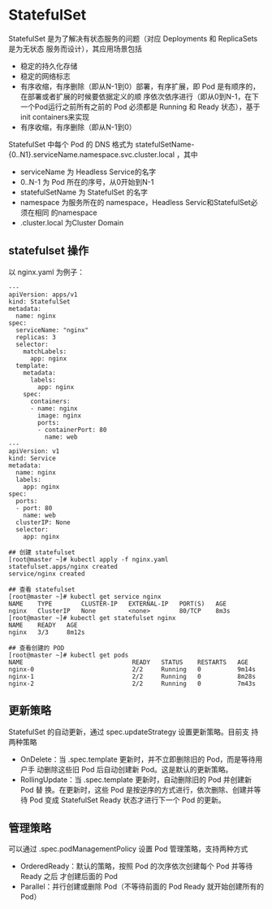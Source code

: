 # StatefulSet

StatefulSet 是为了解决有状态服务的问题（对应 Deployments 和 ReplicaSets 是为无状态 服务而设计），其应用场景包括

+ 稳定的持久化存储
+ 稳定的网络标志
+ 有序收缩，有序删除（即从N-1到0）部署，有序扩展，即 Pod 是有顺序的，在部署或者扩展的时候要依据定义的顺 序依次依序进行（即从0到N-1，在下一个Pod运行之前所有之前的 Pod 必须都是 Running 和 Ready 状态），基于init containers来实现 
+ 有序收缩，有序删除（即从N-1到0）

StatefulSet 中每个 Pod 的 DNS 格式为    statefulSetName-{0..N1}.serviceName.namespace.svc.cluster.local ，其中
+ serviceName 为 Headless Service的名字  
+ 0..N-1 为 Pod 所在的序号，从0开始到N-1
+ statefulSetName 为 StatefulSet 的名字 
+ namespace 为服务所在的 namespace，Headless Servic和StatefulSet必须在相同 的namespace  
+ .cluster.local  为Cluster Domain

## statefulset 操作

以 nginx.yaml 为例子：

```
---
apiVersion: apps/v1 
kind: StatefulSet
metadata:
  name: nginx
spec:
  serviceName: "nginx"
  replicas: 3
  selector:
    matchLabels:
      app: nginx
  template:
    metadata:
      labels:
        app: nginx
    spec:
      containers:
      - name: nginx
        image: nginx
        ports:
        - containerPort: 80
          name: web
---
apiVersion: v1
kind: Service
metadata:
  name: nginx
  labels:
    app: nginx
spec:
  ports:
  - port: 80
    name: web
  clusterIP: None
  selector:
    app: nginx
```


```
## 创建 statefulset
[root@master ~]# kubectl apply -f nginx.yaml 
statefulset.apps/nginx created
service/nginx created

## 查看 statefulset
[root@master ~]# kubectl get service nginx
NAME    TYPE        CLUSTER-IP   EXTERNAL-IP   PORT(S)   AGE
nginx   ClusterIP   None         <none>        80/TCP    8m3s
[root@master ~]# kubectl get statefulset nginx
NAME    READY   AGE
nginx   3/3     8m12s

## 查看创建的 POD
[root@master ~]# kubectl get pods
NAME                              READY   STATUS    RESTARTS   AGE
nginx-0                           2/2     Running   0          9m14s
nginx-1                           2/2     Running   0          8m28s
nginx-2                           2/2     Running   0          7m43s

```

## 更新策略

StatefulSet 的自动更新，通过 spec.updateStrategy 设置更新策略。目前支 持两种策略

+ OnDelete：当 .spec.template 更新时，并不立即删除旧的 Pod，而是等待用户手 动删除这些旧 Pod 后自动创建新 Pod。这是默认的更新策略。 
+ RollingUpdate：当 .spec.template  更新时，自动删除旧的 Pod 并创建新 Pod 替 换。在更新时，这些 Pod 是按逆序的方式进行，依次删除、创建并等待 Pod 变成
 StatefulSet Ready 状态才进行下一个 Pod 的更新。

## 管理策略

可以通过 .spec.podManagementPolicy 设置 Pod 管理策略，支持两种方式

+ OrderedReady：默认的策略，按照 Pod 的次序依次创建每个 Pod 并等待 Ready 之后 才创建后面的 Pod 
+ Parallel：并行创建或删除 Pod（不等待前面的 Pod Ready 就开始创建所有的 Pod）
